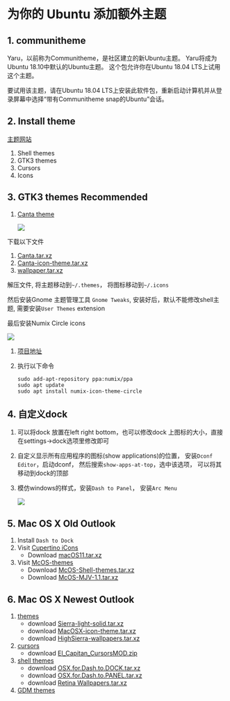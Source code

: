 # 为你的 Ubuntu 添加额外主题

## 1. communitheme

Yaru，以前称为Communitheme，是社区建立的新Ubuntu主题。 Yaru将成为Ubuntu 18.10中默认的Ubuntu主题。 这个包允许你在Ubuntu 18.04 LTS上试用这个主题。

要试用该主题，请在Ubuntu 18.04 LTS上安装此软件包，重新启动计算机并从登录屏幕中选择“带有Communitheme snap的Ubuntu”会话。

## 2. Install theme 

[主题网站](https://www.gnome-look.org)

1. Shell themes
2. GTK3 themes
3. Cursors
4. Icons



## 3. GTK3 themes Recommended

1. [Canta theme](https://www.gnome-look.org/p/1220749/)

   ![](pics/canta_theme.png)

下载以下文件

1. [Canta.tar.xz](https://www.gnome-look.org/p/1220749/startdownload?file_id=1538352752&file_name=Canta.tar.xz&file_type=application/x-xz&file_size=305640&url=https%3A%2F%2Fdl.opendesktop.org%2Fapi%2Ffiles%2Fdownload%2Fid%2F1538352752%2Fs%2F4e8cc98f2af636454d6cb8f0fe258680%2Ft%2F1539069061%2Fu%2F%2FCanta.tar.xz)
2. [Canta-icon-theme.tar.xz](https://www.gnome-look.org/p/1220749/startdownload?file_id=1520781248&file_name=Canta-icon-theme.tar.xz&file_type=application/x-xz&file_size=771208&url=https%3A%2F%2Fdl.opendesktop.org%2Fapi%2Ffiles%2Fdownload%2Fid%2F1520781248%2Fs%2F4e8cc98f2af636454d6cb8f0fe258680%2Ft%2F1539069061%2Fu%2F%2FCanta-icon-theme.tar.xz)
3. [wallpaper.tar.xz](https://www.gnome-look.org/p/1220749/startdownload?file_id=1520598111&file_name=wallpaper.tar.xz&file_type=application/x-xz&file_size=649928&url=https%3A%2F%2Fdl.opendesktop.org%2Fapi%2Ffiles%2Fdownload%2Fid%2F1520598111%2Fs%2F4e8cc98f2af636454d6cb8f0fe258680%2Ft%2F1539069061%2Fu%2F%2Fwallpaper.tar.xz)

解压文件, 将主题移动到`~/.themes`， 将图标移动到`~/.icons`

然后安装Gnome 主题管理工具 `Gnome Tweaks`, 安装好后，默认不能修改shell主题, 需要安装`User Themes` extension



最后安装Numix Circle icons

![](pics/numix-icon-circle.png)

1. [项目地址](https://github.com/numixproject/numix-icon-theme-circle)

2. 执行以下命令

   ```shell
   sudo add-apt-repository ppa:numix/ppa
   sudo apt update
   sudo apt install numix-icon-theme-circle
   ```



## 4. 自定义dock

1. 可以将dock 放置在left right bottom，也可以修改dock 上图标的大小，直接在settings->dock选项里修改即可
2. 自定义显示所有应用程序的图标(show applications)的位置， 安装`Dconf Editor`，启动dconf， 然后搜索`show-apps-at-top`，选中该选项， 可以将其移动到dock的顶部
3. 模仿windows的样式，安装`Dash to Panel`， 安装`Arc Menu`

   ![](pics/win_theme.png)

## 5. Mac OS X Old Outlook

1. Install `Dash to Dock`
2. Visit [Cupertino iCons](https://www.gnome-look.org/p/1102582)
   - Download [macOS11.tar.xz](https://www.gnome-look.org/p/1102582/startdownload?file_id=1533641153&file_name=macOS11.tar.xz&file_type=application/x-xz&file_size=27283920&url=https%3A%2F%2Fdl.opendesktop.org%2Fapi%2Ffiles%2Fdownload%2Fid%2F1533641153%2Fs%2Fa6394dee78c247aab5edc5b6cc75d37d%2Ft%2F1539075950%2Fu%2F%2FmacOS11.tar.xz)
3. Visit [McOS-themes](https://www.gnome-look.org/p/1241688)
   - Download [McOS-Shell-themes.tar.xz](https://www.gnome-look.org/p/1241688/startdownload?file_id=1529367872&file_name=McOS-Shell-themes.tar.xz&file_type=application/x-xz&file_size=37268&url=https%3A%2F%2Fdl.opendesktop.org%2Fapi%2Ffiles%2Fdownload%2Fid%2F1529367872%2Fs%2Fb43ad14bbda3d123c7cb52e2b10b5173%2Ft%2F1539075611%2Fu%2F%2FMcOS-Shell-themes.tar.xz)
   - Download [McOS-MJV-1.1.tar.xz](https://www.gnome-look.org/p/1241688/startdownload?file_id=1537911100&file_name=McOS-MJV-1.1.tar.xz&file_type=application/x-xz&file_size=442636&url=https%3A%2F%2Fdl.opendesktop.org%2Fapi%2Ffiles%2Fdownload%2Fid%2F1537911100%2Fs%2Fb43ad14bbda3d123c7cb52e2b10b5173%2Ft%2F1539075611%2Fu%2F%2FMcOS-MJV-1.1.tar.xz)

## 6. Mac OS X Newest Outlook 

1. [themes](https://www.gnome-look.org/p/1013714/)
   - download [Sierra-light-solid.tar.xz](https://www.gnome-look.org/p/1013714/startdownload?file_id=1538628368&file_name=Sierra-light-solid.tar.xz&file_type=application/x-xz&file_size=200204&url=https%3A%2F%2Fdl.opendesktop.org%2Fapi%2Ffiles%2Fdownload%2Fid%2F1538628368%2Fs%2F4e7b4b9809fbc808956de71aefa63840%2Ft%2F1539078940%2Fu%2F%2FSierra-light-solid.tar.xz)
   - download [MacOSX-icon-theme.tar.xz](https://www.gnome-look.org/p/1013714/startdownload?file_id=1524634947&file_name=MacOSX-icon-theme.tar.xz&file_type=application/x-xz&file_size=23631624&url=https%3A%2F%2Fdl.opendesktop.org%2Fapi%2Ffiles%2Fdownload%2Fid%2F1524634947%2Fs%2F4e7b4b9809fbc808956de71aefa63840%2Ft%2F1539078940%2Fu%2F%2FMacOSX-icon-theme.tar.xz)
   - download [HighSierra-wallpapers.tar.xz](https://www.gnome-look.org/p/1013714/startdownload?file_id=1517131134&file_name=HighSierra-wallpapers.tar.xz&file_type=application/x-xz&file_size=45587296&url=https%3A%2F%2Fdl.opendesktop.org%2Fapi%2Ffiles%2Fdownload%2Fid%2F1517131134%2Fs%2F4e7b4b9809fbc808956de71aefa63840%2Ft%2F1539078940%2Fu%2F%2FHighSierra-wallpapers.tar.xz)
2. [cursors](https://www.gnome-look.org/p/1241071/)
   - download [El_Capitan_CursorsMOD.zip](https://www.gnome-look.org/p/1241071/startdownload?file_id=1529063944&file_name=El_Capitan_CursorsMOD.zip&file_type=application/zip&file_size=125654&url=https%3A%2F%2Fdl.opendesktop.org%2Fapi%2Ffiles%2Fdownload%2Fid%2F1529063944%2Fs%2F07b4a3956c55ee8a50d600500c11a1af%2Ft%2F1539079327%2Fu%2F%2FEl_Capitan_CursorsMOD.zip)
3. [shell themes](https://www.gnome-look.org/p/1213208/)
   - download [OSX.for.Dash.to.DOCK.tar.xz](https://www.gnome-look.org/p/1213208/startdownload?file_id=1527085913&file_name=OSX.for.Dash.to.DOCK.tar.xz&file_type=application/x-xz&file_size=932544&url=https%3A%2F%2Fdl.opendesktop.org%2Fapi%2Ffiles%2Fdownload%2Fid%2F1527085913%2Fs%2F83a19f1670ed97d228df04c05f18e773%2Ft%2F1539079997%2Fu%2F%2FOSX.for.Dash.to.DOCK.tar.xz)
   - download [OSX.for.Dash.to.PANEL.tar.xz](https://www.gnome-look.org/p/1213208/startdownload?file_id=1527085882&file_name=OSX.for.Dash.to.PANEL.tar.xz&file_type=application/x-xz&file_size=222704&url=https%3A%2F%2Fdl.opendesktop.org%2Fapi%2Ffiles%2Fdownload%2Fid%2F1527085882%2Fs%2F83a19f1670ed97d228df04c05f18e773%2Ft%2F1539079997%2Fu%2F%2FOSX.for.Dash.to.PANEL.tar.xz)
   - download [Retina Wallpapers.tar.xz](https://www.gnome-look.org/p/1213208/startdownload?file_id=1518654128&file_name=Retina%20Wallpapers.tar.xz&file_type=application/x-xz&file_size=24641268&url=https%3A%2F%2Fdl.opendesktop.org%2Fapi%2Ffiles%2Fdownload%2Fid%2F1518654128%2Fs%2F83a19f1670ed97d228df04c05f18e773%2Ft%2F1539079997%2Fu%2F%2FRetina%20Wallpapers.tar.xz)
4. [GDM themes](https://www.gnome-look.org/p/1207015)

